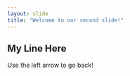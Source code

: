 ```yaml
---
layout: slide
title: "Welcome to our second slide!"
---
```

## My Line Here
Use the left arrow to go back!
